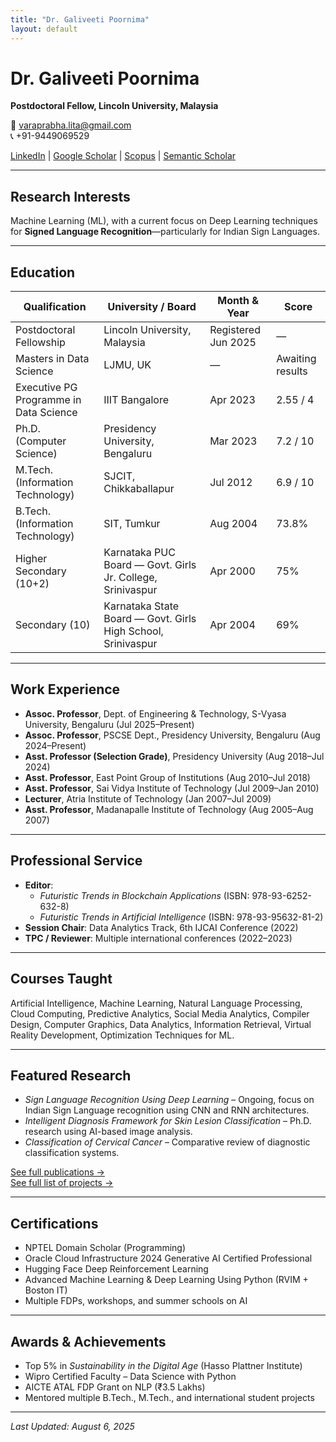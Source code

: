 ```yaml
---
title: "Dr. Galiveeti Poornima"
layout: default
---
```


# Dr. Galiveeti Poornima
**Postdoctoral Fellow, Lincoln University, Malaysia**  

📧 [varaprabha.lita@gmail.com](mailto:varaprabha.lita@gmail.com)  
📞 +91-9449069529  

[LinkedIn](https://www.linkedin.com/in/dr-galiveeti-poornima/) | [Google Scholar](https://scholar.google.com/citations?user=o6Xsku0AAAAJ&hl=en) | [Scopus](https://www.scopus.com/authid/detail.uri?authorId=58449523300) | [Semantic Scholar](https://www.semanticscholar.org/author/Galiveeti-Poornima/2180679488)

---

## Research Interests
Machine Learning (ML), with a current focus on Deep Learning techniques for **Signed Language Recognition**—particularly for Indian Sign Languages.

---

## Education

| Qualification | University / Board | Month & Year | Score |
|---|---|---|---|
| Postdoctoral Fellowship | Lincoln University, Malaysia | Registered Jun 2025 | — |
| Masters in Data Science | LJMU, UK | — | Awaiting results |
| Executive PG Programme in Data Science | IIIT Bangalore | Apr 2023 | 2.55 / 4 |
| Ph.D. (Computer Science) | Presidency University, Bengaluru | Mar 2023 | 7.2 / 10 |
| M.Tech. (Information Technology) | SJCIT, Chikkaballapur | Jul 2012 | 6.9 / 10 |
| B.Tech. (Information Technology) | SIT, Tumkur | Aug 2004 | 73.8% |
| Higher Secondary (10+2) | Karnataka PUC Board — Govt. Girls Jr. College, Srinivaspur | Apr 2000 | 75% |
| Secondary (10) | Karnataka State Board — Govt. Girls High School, Srinivaspur | Apr 2004 | 69% |

---

## Work Experience
- **Assoc. Professor**, Dept. of Engineering & Technology, S-Vyasa University, Bengaluru (Jul 2025–Present)
- **Assoc. Professor**, PSCSE Dept., Presidency University, Bengaluru (Aug 2024–Present)
- **Asst. Professor (Selection Grade)**, Presidency University (Aug 2018–Jul 2024)
- **Asst. Professor**, East Point Group of Institutions (Aug 2010–Jul 2018)
- **Asst. Professor**, Sai Vidya Institute of Technology (Jul 2009–Jan 2010)
- **Lecturer**, Atria Institute of Technology (Jan 2007–Jul 2009)
- **Asst. Professor**, Madanapalle Institute of Technology (Aug 2005–Aug 2007)

---

## Professional Service
- **Editor**:  
  - *Futuristic Trends in Blockchain Applications* (ISBN: 978-93-6252-632-8)  
  - *Futuristic Trends in Artificial Intelligence* (ISBN: 978-93-95632-81-2)
- **Session Chair**: Data Analytics Track, 6th IJCAI Conference (2022)
- **TPC / Reviewer**: Multiple international conferences (2022–2023)

---

## Courses Taught
Artificial Intelligence, Machine Learning, Natural Language Processing, Cloud Computing, Predictive Analytics, Social Media Analytics, Compiler Design, Computer Graphics, Data Analytics, Information Retrieval, Virtual Reality Development, Optimization Techniques for ML.

---

## Featured Research
- *Sign Language Recognition Using Deep Learning* – Ongoing, focus on Indian Sign Language recognition using CNN and RNN architectures.
- *Intelligent Diagnosis Framework for Skin Lesion Classification* – Ph.D. research using AI-based image analysis.
- *Classification of Cervical Cancer* – Comparative review of diagnostic classification systems.

[See full publications →](./publications.md)  
[See full list of projects →](./projects.md)

---

## Certifications
- NPTEL Domain Scholar (Programming)
- Oracle Cloud Infrastructure 2024 Generative AI Certified Professional
- Hugging Face Deep Reinforcement Learning
- Advanced Machine Learning & Deep Learning Using Python (RVIM + Boston IT)
- Multiple FDPs, workshops, and summer schools on AI

---

## Awards & Achievements
- Top 5% in *Sustainability in the Digital Age* (Hasso Plattner Institute)
- Wipro Certified Faculty – Data Science with Python
- AICTE ATAL FDP Grant on NLP (₹3.5 Lakhs)
- Mentored multiple B.Tech., M.Tech., and international student projects

---

_Last Updated: August 6, 2025_

